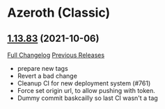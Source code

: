 # <DBM> Azeroth (Classic)

## [1.13.83](https://github.com/DeadlyBossMods/DBM-Classic/tree/1.13.83) (2021-10-06)
[Full Changelog](https://github.com/DeadlyBossMods/DBM-Classic/compare/1.13.82...1.13.83) [Previous Releases](https://github.com/DeadlyBossMods/DBM-Classic/releases)

- prepare new tags  
- Revert a bad change  
- Cleanup CI for new deployment system (#761)  
- Force set origin url, to allow pushing with token.  
- Dummy commit baskcailly so last CI wasn't a tag  
